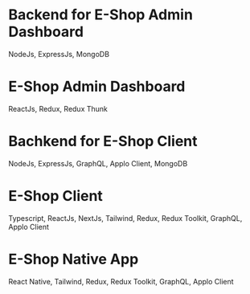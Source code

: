 # Backend for E-Shop Admin Dashboard
NodeJs, ExpressJs, MongoDB

# E-Shop Admin Dashboard
ReactJs, Redux, Redux Thunk

# Bachkend for E-Shop Client
NodeJs, ExpressJs, GraphQL, Applo Client, MongoDB

# E-Shop Client
Typescript, ReactJs, NextJs, Tailwind, Redux, Redux Toolkit, GraphQL, Applo Client

# E-Shop Native App
React Native, Tailwind, Redux, Redux Toolkit, GraphQL, Applo Client